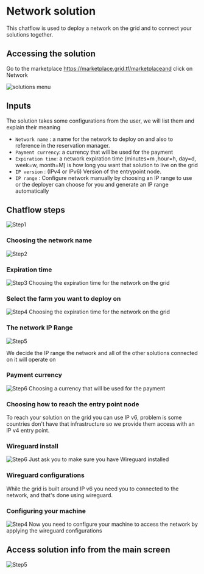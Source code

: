 # Network solution

This chatflow is used to deploy a network on the grid and to connect your solutions together.

## Accessing the solution

Go to the marketplace https://marketplace.grid.tf/marketplaceand click on Network

![solutions menu](img/network_landing_page.png)


## Inputs

The solution takes some configurations from the user, we will list them and explain their meaning

- `Network name` : a name for the network to deploy on and also to reference in the reservation manager.
- `Payment currency`: a currency that will be used for the payment
- `Expiration time`: a network expiration time (minutes=m ,hour=h, day=d, week=w, month=M) is how long you want that solution to live on the grid
- `IP version` : (IPv4 or IPv6) Version of the entrypoint node.
- `IP range` : Configure network manually by choosing an IP range to use or the deployer can choose for you and generate an IP range automatically

## Chatflow steps

![Step1](./img/network_1.png)

### Choosing the network name

![Step2](./img/network_2.png)

### Expiration time

![Step3](./img/network_3.png)
Choosing the expiration time for the network on the grid

### Select the farm you want to deploy on

![Step4](./img/network_4.png)
Choosing the expiration time for the network on the grid

### The network IP Range

![Step5](./img/network_5.png)

We decide the IP range the network and all of the other solutions connected on it will operate on

### Payment currency

![Step6](./img/network_10.png)
Choosing a currency that will be used for the payment

### Choosing how to reach the entry point node

To reach your solution on the grid you can use IP v6, problem is some countries don't have that infrastructure so we provide them access with an IP v4 entry point.

### Wireguard install

![Step6](./img/network_8.png)
Just ask you to make sure you have Wireguard installed

### Wireguard configurations

While the grid is built around IP v6 you need you to connected to the network, and that's done using wireguard.

### Configuring your machine

![Step4](./img/network_7.png)
Now you need to configure your machine to access the network by applying the wireguard configurations

## Access solution info from the main screen

![Step5](./img/network_9.png)
